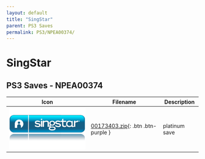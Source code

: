 ```yaml
---
layout: default
title: "SingStar"
parent: PS3 Saves
permalink: PS3/NPEA00374/
---
```

# SingStar

## PS3 Saves - NPEA00374

| Icon | Filename | Description |
|------|----------|-------------|
| ![SingStar](ICON0.PNG) | [00173403.zip](00173403.zip){: .btn .btn-purple } | platinum save |
